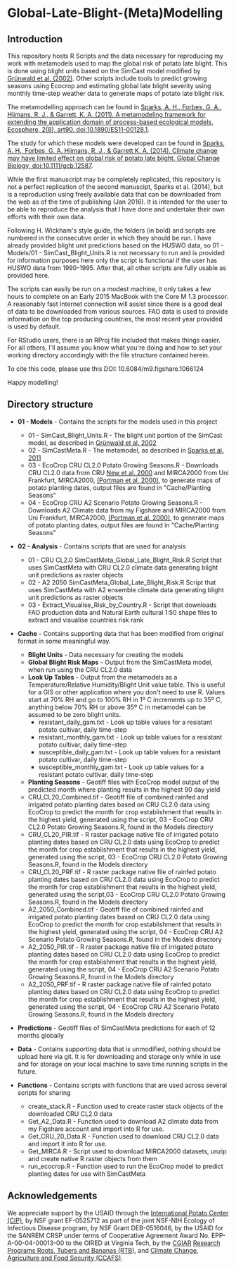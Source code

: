 Global-Late-Blight-(Meta)Modelling
============================

Introduction
------------------------------
This repository hosts R Scripts and the data necessary for reproducing my work with metamodels used to map the global risk of potato late blight. This is done using blight units based on the SimCast model modified by [Grünwald et al. (2002)](http://grunwaldlab.cgrb.oregonstate.edu/potato-late-blight-management-toluca-valley-field-validation-simcast-modified-cultivars-high-field). Other scripts include tools to predict growing seasons using Ecocrop and estimating global late blight severity using monthly time-step weather data to generate maps of potato late blight risk.

The metamodelling approach can be found in [Sparks, A. H., Forbes, G. A., Hijmans, R. J., & Garrett, K. A. (2011). A metamodeling framework for extending the application domain of process-based ecological models. Ecosphere, 2(8), art90. doi:10.1890/ES11-00128.1](http://www.esajournals.org/doi/pdf/10.1890/es11-00128.1).

The study for which these models were developed can be found in [Sparks, A. H., Forbes, G. A, Hijmans, R. J., & Garrett K. A. (2014). Climate change may have limited effect on global risk of potato late blight. Global Change Biology, doi:10.1111/gcb.12587](http://onlinelibrary.wiley.com/doi/10.1111/gcb.12587/abstract).

While the first manuscript may be completely replicated, this repository is not a perfect replication of the second manuscipt, Sparks et al. (2014), but is a reproduction using freely available data that can be downloaded from the web as of the time of publishing (Jan 2016). It is intended for the user to be able to reproduce the analysis that I have done and undertake their own efforts with their own data.

Following H. Wickham's style guide, the folders (in bold) and scripts are numbered in the consecutive order in which they should be run. I have already provided blight unit predictions based on the HUSWO data, so 01 - Models/01 - SimCast_Blight_Units.R is not necessary to run and is provided for information purposes here only the script is functional if the user has HUSWO data from 1990-1995. After that, all other scripts are fully usable as provided here.

The scripts can easily be run on a modest machine, it only takes a few hours to complete on an Early 2015 MacBook with the Core M 1.3 processor. A reasonably fast Internet connection will assist since there is a good deal of data to be downloaded from various sources. FAO data is used to provide information on the top producing countries, the most recent year provided is used by default.

For RStudio users, there is an RProj file included that makes things easier. For all others, I'll assume you know what you're doing and how to set your working directory accordingly with the file structure contained herein.

To cite this code, please use this DOI: 10.6084/m9.figshare.1066124

Happy modelling!

## Directory structure ##
* **01 - Models** - Contains the scripts for the models used in this project
    * 01 - SimCast_Blight_Units.R - The blight unit portion of the SimCast model, as described in [Grünwald et al. 2002](http://grunwaldlab.cgrb.oregonstate.edu/potato-late-blight-management-toluca-valley-field-validation-simcast-modified-cultivars-high-field)
    * 02 - SimCastMeta.R - The metamodel, as described in [Sparks et al. 2011](http://www.esajournals.org/doi/pdf/10.1890/es11-00128.1)
    * 03 - EcoCrop CRU CL2.0 Potato Growing Seasons.R - Downloads CRU CL2.0 data from CRU [New et al. 2000](http://www.cru.uea.ac.uk/cru/data/hrg/tmc/new_et_al_10minute_climate_CR.pdf)
and MIRCA2000 from Uni Frankfurt, MIRCA2000, [(Portman et al. 2000)](http://www2.uni-frankfurt.de/45218023/MIRCA?legacy_request=1), to generate maps of potato planting dates, output files are found in "Cache/Planting Seasons"
    * 04 - EcoCrop CRU A2 Scenario Potato Growing Seasons.R - Downloads A2 Climate data from my Figshare
and MIRCA2000 from Uni Frankfurt, MIRCA2000, [(Portman et al. 2000)](http://www2.uni-frankfurt.de/45218023/MIRCA?legacy_request=1), to generate maps of potato planting dates, output files are found in "Cache/Planting Seasons"

* **02 - Analysis** - Contains scripts that are used for analysis
    * 01 - CRU CL2.0 SimCastMeta_Global_Late_Blight_Risk.R Script that uses SimCastMeta with CRU CL2.0 climate data generating blight unit predictions as raster objects
    * 02 - A2 2050 SimCastMeta_Global_Late_Blight_Risk.R Script that uses SimCastMeta with A2 ensemble climate data generating blight unit predictions as raster objects
    * 03 - Extract_Visualise_Risk_by_Country.R - Script that downloads FAO production data and Natural Earth cultural 1:50 shape files to extract and visualise countries risk rank

* **Cache** - Contains supporting data that has been modified from original format in some meaningful way.
    * **Blight Units** - Data necessary for creating the models
    * **Global Blight Risk Maps** - Output from the SimCastMeta model, when run using the CRU CL2.0 data
    * **Look Up Tables** - Output from the metamodels as a Temperature/Relative Humidity/Blight Unit value table. This is useful for a GIS or other application where you don't need to use R. Values start at 70% RH and go to 100% RH in 1º C increments up to 35º C, anything below 70% RH or above 35º  C in metamodel can be assumed to be zero blight units.
        * resistant_daily_gam.txt - Look up table values for a resistant potato cultivar, daily time-step
        * resistant_monthly_gam.txt - Look up table values for a resistant potato cultivar, daily time-step
        * susceptible_daily_gam.txt - Look up table values for a resistant potato cultivar, daily time-step
        * susceptible_monthly_gam.txt - Look up table values for a resistant potato cultivar, daily time-step
    * **Planting Seasons** - Geotiff files with EcoCrop model output of the predicted month where planting results in the highest 90 day yield
    * CRU_CL20_Combined.tif - Geotiff file of combined rainfed and irrigated potato planting dates based on CRU CL2.0 data using EcoCrop to predict the month for crop establishment that results in the highest yield, generated using the script, 03 - EcoCrop CRU CL2.0 Potato Growing Seasons.R, found in the Models directory
    * CRU_CL20_PIR.tif - R raster package native file of irrigated potato planting dates based on CRU CL2.0 data using EcoCrop to predict the month for crop establishment that results in the highest yield, generated using the script, 03 - EcoCrop CRU CL2.0 Potato Growing Seasons.R, found in the Models directory
    * CRU_CL20_PRF.tif - R raster package native file of rainfed potato planting dates based on CRU CL2.0 data using EcoCrop to predict the month for crop establishment that results in the highest yield, generated using the script,03 - EcoCrop CRU CL2.0 Potato Growing Seasons.R, found in the Models directory
    * A2_2050_Combined.tif - Geotiff file of combined rainfed and irrigated potato planting dates based on CRU CL2.0 data using EcoCrop to predict the month for crop establishment that results in the highest yield, generated using the script, 04 - EcoCrop CRU A2 Scenario Potato Growing Seasons.R, found in the Models directory
    * A2_2050_PIR.tif - R raster package native file of irrigated potato planting dates based on CRU CL2.0 data using EcoCrop to predict the month for crop establishment that results in the highest yield, generated using the script, 04 - EcoCrop CRU A2 Scenario Potato Growing Seasons.R, found in the Models directory
    * A2_2050_PRF.tif - R raster package native file of rainfed potato planting dates based on CRU CL2.0 data using EcoCrop to predict the month for crop establishment that results in the highest yield, generated using the script, 04 - EcoCrop CRU A2 Scenario Potato Growing Seasons.R, found in the Models directory

* **Predictions** - Geotiff files of SimCastMeta predictions for each of 12 months globally

* **Data** - Contains supporting data that is unmodified, nothing should be upload here via git. It is for downloading and storage only while in use and for storage on your local machine to save time running scripts in the future.

* **Functions** - Contains scripts with functions that are used across several scripts for sharing
    * create_stack.R - Function used to create raster stack objects of the downloaded CRU CL2.0 data
    * Get_A2_Data.R - Function used to download A2 climate data from my Figshare account and import into R for use.
    * Get_CRU_20_Data.R - Function used to download CRU CL2.0 data and import it into R for use.
    * Get_MIRCA.R - Script used to download MIRCA2000 datasets, unzip and create native R raster objects from them
    * run_ecocrop.R - Function used to run the EcoCrop model to predict planting dates for use with SimCastMeta

Acknowledgements
------------------------------

We appreciate support by the USAID through the [International Potato Center (CIP)](http://cipotato.org/), by NSF grant EF-0525712 as part of the joint NSF-NIH Ecology of Infectious Disease program, by NSF Grant DEB-0516046, by the USAID for the SANREM CRSP under terms of Cooperative Agreement Award No. EPP-A-00-04-00013-00 to the OIRED at Virginia Tech, by the [CGIAR](http://www.cgiar.org/) [Research Programs Roots, Tubers and Bananas (RTB)](http://www.rtb.cgiar.org/), and [Climate Change, Agriculture and Food Security (CCAFS)](http://ccafs.cgiar.org/).
